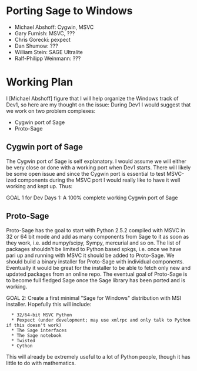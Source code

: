 

# Porting Sage to Windows

* Michael Abshoff: Cygwin, MSVC 
* Gary Furnish: MSVC, ??? 
* Chris Gorecki: pexpect 
* Dan Shumow: ??? 
* William Stein: SAGE Ultralite 
* Ralf-Philipp Weinmann: ??? 

# Working Plan

I [Michael Abshoff] figure that I will help organize the Windows track of Dev1, so here are my thought on the issue: During Dev1 I would suggest that we work on two problem complexes: 

* Cygwin port of Sage 
* Proto-Sage 

## Cygwin port of Sage

The Cygwin port of Sage is self explanatory. I would assume we will either be very close or done with a working port when Dev1 starts. There will likely be some open issue and since the Cygwin port is essential to test MSVC-ized components during the MSVC port I would really like to have it well working and kept up.   Thus: 

GOAL 1 for Dev Days 1: A 100% complete working Cygwin port of Sage 


## Proto-Sage

Proto-Sage has the goal to start with Python 2.5.2 compiled with MSVC in 32 or 64 bit mode and add as many components from Sage to it as soon as they work, i.e. add numpy/scipy, Sympy, mercurial and so on. The list of packages shouldn't be limited to Python based spkgs, i.e. once we have pari up and running with MSVC it should be added to Proto-Sage. We should build a binary installer for Proto-Sage with individual components. Eventually it would be great for the installer to be able to fetch only new and updated packages from an online repo. The eventual goal of Proto-Sage is to become full fledged Sage once the Sage library has been ported and is working. 

GOAL 2: Create a first minimal "Sage for Windows" distribution with MSI installer.  Hopefully this will include: 

      * 32/64-bit MSVC Python 
      * Pexpect (under development; may use xmlrpc and only talk to Python if this doesn't work) 
      * The Sage interfaces 
      * The Sage notebook 
      * Twisted 
      * Cython 
This will already be extremely useful to a lot of Python people, though it has little to do with mathematics.  
